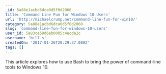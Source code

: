 ```yaml
---
_id: 5a88e1acbd6dca0d5f0d2060
title: 'Command Line Fun for Windows 10 Users'
url: 'http://michaelcrump.net/command-line-fun-for-win10/'
category: 5a88e1acbd6dca0d5f0d2060
slug: 'command-line-fun-for-windows-10-users'
user_id: 5a83ce59d6eb0005c4ecda2c
username: 'bill-s'
createdOn: '2017-01-26T20:29:37.000Z'
tags: []
---
```


This article explores how to use Bash to bring the power of command-line tools to Windows 10.

